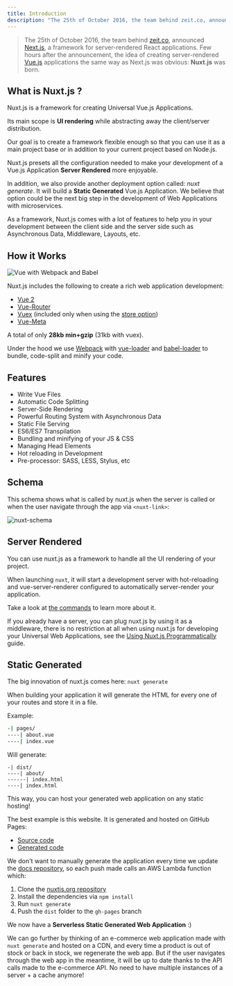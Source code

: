 ```yaml
---
title: Introduction
description: "The 25th of October 2016, the team behind zeit.co, announced Next.js, a framework for server-rendered React applications. Few hours after the announcement, the idea of creating server-rendered Vue.js applications the same way as Next.js was obvious: Nuxt.js was born."
---
```


> The 25th of October 2016, the team behind [zeit.co](https://zeit.co/), announced [Next.js](https://zeit.co/blog/next), a framework for server-rendered React applications. Few hours after the announcement, the idea of creating server-rendered [Vue.js](https://vuejs.org) applications the same way as Next.js was obvious: **Nuxt.js** was born.

## What is Nuxt.js ?

Nuxt.js is a framework for creating Universal Vue.js Applications.

Its main scope is **UI rendering** while abstracting away the client/server distribution.

Our goal is to create a framework flexible enough so that you can use it as a main project base or in addition to your current project based on Node.js.

Nuxt.js presets all the configuration needed to make your development of a Vue.js Application **Server Rendered** more enjoyable.

In addition, we also provide another deployment option called: *nuxt generate*. It will build a **Static Generated** Vue.js Application.
We believe that option could be the next big step in the development of Web Applications with microservices.

As a framework, Nuxt.js comes with a lot of features to help you in your development between the client side and the server side such as Asynchronous Data, Middleware, Layouts, etc.

## How it Works

![Vue with Webpack and Babel](https://i.imgur.com/avEUftE.png)

Nuxt.js includes the following to create a rich web application development:

- [Vue 2](https://github.com/vuejs/vue)
- [Vue-Router](https://github.com/vuejs/vue-router)
- [Vuex](https://github.com/vuejs/vuex) (included only when using the [store option](/guide/vuex-store))
- [Vue-Meta](https://github.com/declandewet/vue-meta)

A total of only **28kb min+gzip** (31kb with vuex).

Under the hood we use [Webpack](https://github.com/webpack/webpack) with [vue-loader](https://github.com/vuejs/vue-loader) and [babel-loader](https://github.com/babel/babel-loader) to bundle, code-split and minify your code.

## Features

- Write Vue Files
- Automatic Code Splitting
- Server-Side Rendering
- Powerful Routing System with Asynchronous Data
- Static File Serving
- ES6/ES7 Transpilation
- Bundling and minifying of your JS & CSS
- Managing Head Elements
- Hot reloading in Development
- Pre-processor: SASS, LESS, Stylus, etc

## Schema

This schema shows what is called by nuxt.js when the server is called or when the user navigate through the app via `<nuxt-link>`:

![nuxt-schema](/nuxt-schema.png)

## Server Rendered

You can use nuxt.js as a framework to handle all the UI rendering of your project.

When launching `nuxt`, it will start a development server with hot-reloading and vue-server-renderer configured to automatically server-render your application.

Take a look at [the commands](/guide/commands) to learn more about it.

If you already have a server, you can plug nuxt.js by using it as a middleware, there is no restriction at all when using nuxt.js for developing your Universal Web Applications, see the [Using Nuxt.js Programmatically](/api/nuxt) guide.

## Static Generated

The big innovation of nuxt.js comes here: `nuxt generate`

When building your application it will generate the HTML for every one of your routes and store it in a file.

Example:

```bash
-| pages/
----| about.vue
----| index.vue
```

Will generate:

```
-| dist/
----| about/
------| index.html
----| index.html
```

This way, you can host your generated web application on any static hosting!

The best example is this website. It is generated and hosted on GitHub Pages:

- [Source code](https://github.com/nuxt/nuxtjs.org)
- [Generated code](https://github.com/nuxt/nuxtjs.org/tree/gh-pages)

We don't want to manually generate the application every time we update the [docs repository](https://github.com/nuxt/docs), so each push made calls an AWS Lambda function which:

1. Clone the [nuxtjs.org repository](https://github.com/nuxt/nuxtjs.org)
2. Install the dependencies via `npm install`
3. Run `nuxt generate`
4. Push the `dist` folder to the `gh-pages` branch

We now have a **Serverless Static Generated Web Application** :)

We can go further by thinking of an e-commerce web application made with `nuxt generate` and hosted on a CDN, and every time a product is out of stock or back in stock, we regenerate the web app. But if the user navigates through the web app in the meantime, it will be up to date thanks to the API calls made to the e-commerce API. No need to have multiple instances of a server + a cache anymore!
